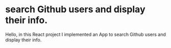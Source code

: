 # search Github users and display their info.

Hello, in this React project I implemented an App to search Github users and display their info.
